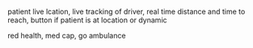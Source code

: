 patient live lcation, live tracking of driver, real time distance and time to reach, button if patient is at location or dynamic

red health, med cap, go ambulance